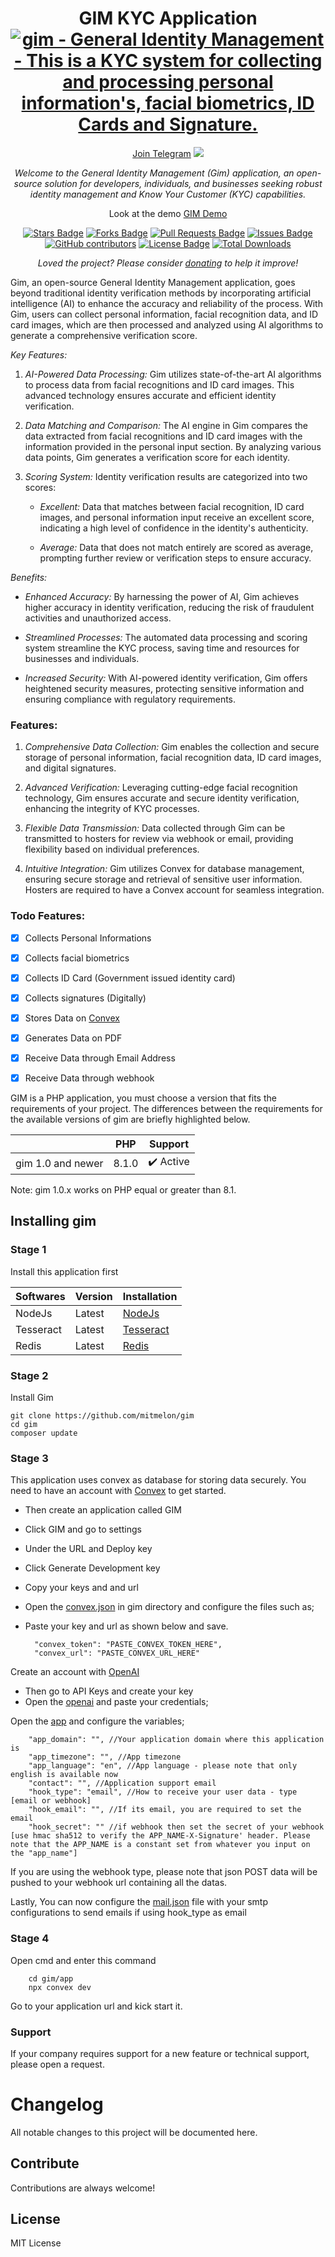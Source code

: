 <h1 align="center">GIM KYC Application
<a href="https://gim.manomite.net" target="_blank"><img src="https://github.com/mitmelon/gim/assets/55149512/07e0b69b-3a9a-4cb5-aa8e-004e6886d047" alt="gim - General Identity Management - This is a KYC system for collecting and processing personal information's, facial biometrics, ID Cards and Signature."></a></h1>
<div align="center">
<a href="https://t.me/+7jfbiGKhn55iODlk">Join Telegram</a>
<a href="https://twitter.com/manomitehq" ><img src="https://img.shields.io/twitter/follow/manomitehq.svg?style=social" /> </a>
<br>

<i>Welcome to the General Identity Management (Gim) application, an open-source solution for developers, individuals, and businesses seeking robust identity management and Know Your Customer (KYC) capabilities.</i>

Look at the demo [GIM Demo](https://gim.manomite.net)

<a href="https://github.com/mitmelon/gim/stargazers"><img src="https://img.shields.io/github/stars/mitmelon/gim" alt="Stars Badge"/></a>
<a href="https://github.com/mitmelon/gim/network/members"><img src="https://img.shields.io/github/forks/mitmelon/gim" alt="Forks Badge"/></a>
<a href="https://github.com/mitmelon/gim/pulls"><img src="https://img.shields.io/github/issues-pr/mitmelon/gim" alt="Pull Requests Badge"/></a>
<a href="https://github.com/mitmelon/gim/issues"><img src="https://img.shields.io/github/issues/mitmelon/gim" alt="Issues Badge"/></a>
<a href="https://github.com/mitmelon/gim/graphs/contributors"><img alt="GitHub contributors" src="https://img.shields.io/github/contributors/mitmelon/gim?color=2b9348"></a>
<a href="https://github.com/mitmelon/gim/blob/master/LICENSE"><img src="https://img.shields.io/github/license/mitmelon/gim?color=2b9348" alt="License Badge"/></a> [![Total Downloads](http://poser.pugx.org/mitmelon/gim/downloads)](https://packagist.org/packages/mitmelon/gim)

<i>Loved the project? Please consider [donating](https://flutterwave.com/donate/6sdbxd8wlohx) to help it improve!</i>

</div>

Gim, an open-source General Identity Management application, goes beyond traditional identity verification methods by incorporating artificial intelligence (AI) to enhance the accuracy and reliability of the process. With Gim, users can collect personal information, facial recognition data, and ID card images, which are then processed and analyzed using AI algorithms to generate a comprehensive verification score.

*Key Features:*

1. *AI-Powered Data Processing:* Gim utilizes state-of-the-art AI algorithms to process data from facial recognitions and ID card images. This advanced technology ensures accurate and efficient identity verification.

2. *Data Matching and Comparison:* The AI engine in Gim compares the data extracted from facial recognitions and ID card images with the information provided in the personal input section. By analyzing various data points, Gim generates a verification score for each identity.

3. *Scoring System:* Identity verification results are categorized into two scores:
   - *Excellent:* Data that matches between facial recognition, ID card images, and personal information input receive an excellent score, indicating a high level of confidence in the identity's authenticity.

   - *Average:* Data that does not match entirely are scored as average, prompting further review or verification steps to ensure accuracy.


*Benefits:*

- *Enhanced Accuracy:* By harnessing the power of AI, Gim achieves higher accuracy in identity verification, reducing the risk of fraudulent activities and unauthorized access.
  
- *Streamlined Processes:* The automated data processing and scoring system streamline the KYC process, saving time and resources for businesses and individuals.

- *Increased Security:* With AI-powered identity verification, Gim offers heightened security measures, protecting sensitive information and ensuring compliance with regulatory requirements.


### Features:

1. *Comprehensive Data Collection:* Gim enables the collection and secure storage of personal information, facial recognition data, ID card images, and digital signatures.

2. *Advanced Verification:* Leveraging cutting-edge facial recognition technology, Gim ensures accurate and secure identity verification, enhancing the integrity of KYC processes.

3. *Flexible Data Transmission:* Data collected through Gim can be transmitted to hosters for review via webhook or email, providing flexibility based on individual preferences.

4. *Intuitive Integration:* Gim utilizes Convex for database management, ensuring secure storage and retrieval of sensitive user information. Hosters are required to have a Convex account for seamless integration.


### Todo Features:

  - [x] Collects Personal Informations
  - [x] Collects facial biometrics
  - [x] Collects ID Card (Government issued identity card)
  - [x] Collects signatures (Digitally)
  - [x] Stores Data on [Convex](https://dashboard.convex.dev/)
  - [x] Generates Data on PDF
  - [x] Receive Data through Email Address
  - [x] Receive Data through webhook


GIM is a PHP application, you must choose a version that fits the requirements of your project. The differences between the requirements for the available versions of gim are briefly highlighted below.

|                                                              | PHP     | Support                  |
|--------------------------------------------------------------|---------|--------------------------|
| gim 1.0 and newer                                            | 8.1.0   | :heavy_check_mark: Active|

Note: gim 1.0.x works on PHP equal or greater than 8.1.


## Installing gim

<h3>Stage 1</h3>

Install this application first

|    Softwares                                                 | Version | Installation                                              |
|--------------------------------------------------------------|---------|---------------------------------------------------------- |
| NodeJs                                                       | Latest  | [NodeJs ](https://nodejs.org/en)|
| Tesseract                                                    | Latest  | [Tesseract](https://tesseract-ocr.github.io/tessdoc/Installation.html)       |
| Redis                                                        | Latest  | [Redis ](https://redis.io/download/)                      |

<h3>Stage 2</h3>

Install Gim

    git clone https://github.com/mitmelon/gim
    cd gim
    composer update

<h3>Stage 3</h3>

This application uses convex as database for storing data securely. You need to have an account with [Convex](https://dashboard.convex.dev/) to get started. 

- Then create an application called GIM
- Click GIM and go to settings
- Under the URL and Deploy key
- Click Generate Development key
- Copy your keys and and url
- Open the [convex.json](settings/config/convex.json) in gim directory and configure the files such as;
- Paste your key and url as shown below and save.

        "convex_token": "PASTE_CONVEX_TOKEN_HERE",
        "convex_url": "PASTE_CONVEX_URL_HERE"


Create an account with [OpenAI](https://platform.openai.com/apps)

- Then go to API Keys and create your key
- Open the [openai](settings/config/openai.json) and paste your credentials;


Open the [app](settings/config/app.json) and configure the variables;

        "app_domain": "", //Your application domain where this application is
        "app_timezone": "", //App timezone
        "app_language": "en", //App language - please note that only english is available now
        "contact": "", //Application support email
        "hook_type": "email", //How to receive your user data - type [email or webhook] 
        "hook_email": "", //If its email, you are required to set the email
        "hook_secret": "" //if webhook then set the secret of your webhook [use hmac sha512 to verify the APP_NAME-X-Signature' header. Please note that the APP_NAME is a constant set from whatever you input on the "app_name"]

If you are using the webhook type, please note that json POST data will be pushed to your webhook url containing all the datas.

Lastly, You can now configure the [mail.json](settings/config/mail.json) file with your smtp configurations to send emails if using hook_type as email

<h3>Stage 4</h3>

Open cmd and enter this command

        cd gim/app
        npx convex dev

Go to your application url and kick start it.

### Support

If your company requires support for a new feature or technical support, please open a request.

# Changelog

All notable changes to this project will be documented here.

## Contribute

Contributions are always welcome!

## License

MIT License
